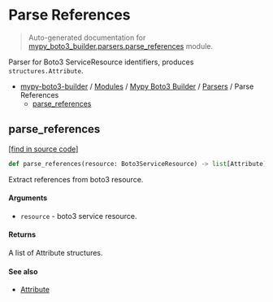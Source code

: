 # Parse References

> Auto-generated documentation for [mypy_boto3_builder.parsers.parse_references](https://github.com/vemel/mypy_boto3_builder/blob/master/mypy_boto3_builder/parsers/parse_references.py) module.

Parser for Boto3 ServiceResource identifiers, produces `structures.Attribute`.

- [mypy-boto3-builder](../../README.md#mypy_boto3_builder) / [Modules](../../MODULES.md#mypy-boto3-builder-modules) / [Mypy Boto3 Builder](../index.md#mypy-boto3-builder) / [Parsers](index.md#parsers) / Parse References
    - [parse_references](#parse_references)

## parse_references

[[find in source code]](https://github.com/vemel/mypy_boto3_builder/blob/master/mypy_boto3_builder/parsers/parse_references.py#L13)

```python
def parse_references(resource: Boto3ServiceResource) -> list[Attribute]:
```

Extract references from boto3 resource.

#### Arguments

- `resource` - boto3 service resource.

#### Returns

A list of Attribute structures.

#### See also

- [Attribute](../structures/attribute.md#attribute)
